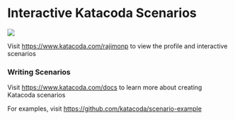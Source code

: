# Interactive Katacoda Scenarios

[![](http://shields.katacoda.com/katacoda/rajimonp/count.svg)](https://www.katacoda.com/rajimonp "Get your profile on Katacoda.com")

Visit https://www.katacoda.com/rajimonp to view the profile and interactive scenarios

### Writing Scenarios
Visit https://www.katacoda.com/docs to learn more about creating Katacoda scenarios

For examples, visit https://github.com/katacoda/scenario-example
